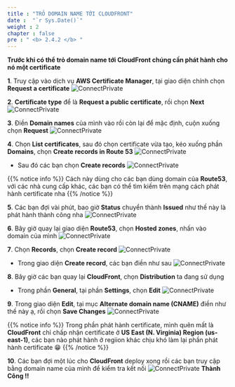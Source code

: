 ```yaml
---
title : "TRỎ DOMAIN NAME TỚI CLOUDFRONT"
date :  "`r Sys.Date()`" 
weight : 2
chapter : false
pre : " <b> 2.4.2 </b> "
---
```


**Trước khi có thể trỏ domain name tới **CloudFront** chúng cần phát hành cho nó một certificate**

**1**. Truy cập vào dịch vụ **AWS Certificate Manager**, tại giao diện chính chọn **Request a certificate**
       ![ConnectPrivate](/01AWSWorkShop/images/DNSCloudFront1.jpg)

**2**. **Certificate type** để là **Request a public certificate**, rồi chọn **Next**
       ![ConnectPrivate](/01AWSWorkShop/images/DNSCloudFront2.jpg)

**3**. Điền **Domain names** của mình vào rồi còn lại để mặc định, cuộn xuống chọn **Request**
       ![ConnectPrivate](/01AWSWorkShop/images/DNSCloudFront3.jpg)

**4**. Chọn **List certificates**, sau đó chọn certificate vừa tạo, kéo xuống phần **Domains**, chọn **Create records in Route 53**
      ![ConnectPrivate](/01AWSWorkShop/images/DNSCloudFront4.jpg)
 - Sau đó các bạn chọn **Create records**
  ![ConnectPrivate](/01AWSWorkShop/images/DNSCloudFront5.jpg)

{{% notice info %}}
Cách này dùng cho các bạn dùng domain của **Route53**, với các nhà cung cấp khác, các bạn có thể tìm kiếm trên mạng cách phát hành certificate nha
{{% /notice %}}  
  
**5**. Các bạn đợi vài phút, bao giờ **Status** chuyển thành **Issued** như thế này là phát hành thành công nha 
 ![ConnectPrivate](/01AWSWorkShop/images/DNSCloudFront6.jpg)

**6**. Bây giờ quay lại giao diện **Route53**, chọn **Hosted zones**, nhấn vào domain của mình
 ![ConnectPrivate](/01AWSWorkShop/images/DNSCloudFront7.jpg)

**7**. Chọn **Records**, chọn **Create record**
 ![ConnectPrivate](/01AWSWorkShop/images/DNSCloudFront8.jpg)

- Trong giao diện **Create record**, các bạn điền như sau
![ConnectPrivate](/01AWSWorkShop/images/DNSCloudFront9.jpg)

**8**. Bây giờ các bạn quay lại **CloudFront**, chọn **Distribution** ta đang sử dụng
- Trong phần **General**, tại phần **Settings**, chọn **Edit**
  ![ConnectPrivate](/01AWSWorkShop/images/DNSCloudFront10.jpg)

**9**. Trong giao diện **Edit**, tại mục **Alternate domain name (CNAME)** điền như thế này ạ, rồi chọn **Save Changes** 
 ![ConnectPrivate](/01AWSWorkShop/images/DNSCloudFront11.jpg)
 
{{% notice info %}}
Trong phần phát hành certificate, mình quên mất là **CloudFront** chỉ chấp nhận certificate ở **US East (N. Virginia) Region (us-east-1)**, các bạn nào phát hành ở regiion khác chịu khó làm lại phần phát hành certificate 😁
{{% /notice %}}  

**10**. Các bạn đợi một lúc cho **CloudFront** deploy xong rồi các bạn truy cập bằng domain name của mình để kiểm tra kết nối
![ConnectPrivate](/01AWSWorkShop/images/DNSCloudFront12.jpg)
**Thành Công !!**